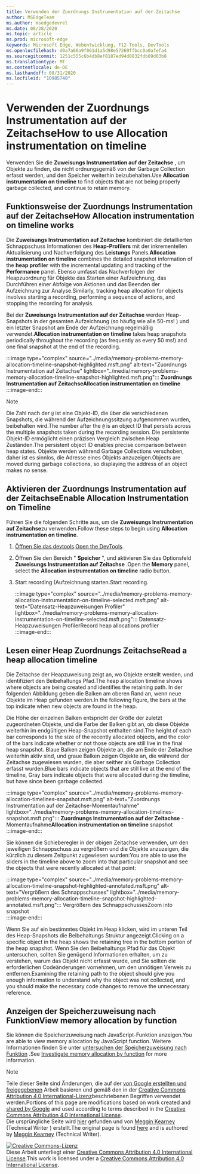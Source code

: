 ```yaml
---
title: Verwenden der Zuordnungs Instrumentation auf der Zeitachse
author: MSEdgeTeam
ms.author: msedgedevrel
ms.date: 08/28/2020
ms.topic: article
ms.prod: microsoft-edge
keywords: Microsoft Edge, Webentwicklung, F12-Tools, DevTools
ms.openlocfilehash: d0a7a66a9f061d1a5d98e57269ffbcc0a0afefa4
ms.sourcegitcommit: 1251c555c6b4db8ef8187ed94d8832fdb89d03b8
ms.translationtype: MT
ms.contentlocale: de-DE
ms.lasthandoff: 08/31/2020
ms.locfileid: "10985748"
---
```

<!-- Copyright Meggin Kearney 

   Licensed under the Apache License, Version 2.0 (the "License");
   you may not use this file except in compliance with the License.
   You may obtain a copy of the License at

       https://www.apache.org/licenses/LICENSE-2.0

   Unless required by applicable law or agreed to in writing, software
   distributed under the License is distributed on an "AS IS" BASIS,
   WITHOUT WARRANTIES OR CONDITIONS OF ANY KIND, either express or implied.
   See the License for the specific language governing permissions and
   limitations under the License. -->





# <span data-ttu-id="14b9e-103">Verwenden der Zuordnungs Instrumentation auf der Zeitachse</span><span class="sxs-lookup"><span data-stu-id="14b9e-103">How to use Allocation instrumentation on timeline</span></span>  



<span data-ttu-id="14b9e-104">Verwenden Sie die **Zuweisungs Instrumentation auf der Zeitachse** , um Objekte zu finden, die nicht ordnungsgemäß von der Garbage Collection erfasst werden, und den Speicher weiterhin beizubehalten.</span><span class="sxs-lookup"><span data-stu-id="14b9e-104">Use **Allocation instrumentation on timeline** to find objects that are not being properly garbage collected, and continue to retain memory.</span></span>  

## <span data-ttu-id="14b9e-105">Funktionsweise der Zuordnungs Instrumentation auf der Zeitachse</span><span class="sxs-lookup"><span data-stu-id="14b9e-105">How Allocation instrumentation on timeline works</span></span>  

<span data-ttu-id="14b9e-106">Die **Zuweisungs Instrumentation auf Zeitachse** kombiniert die detaillierten Schnappschuss Informationen des **Heap-Profilers** mit der inkrementellen Aktualisierung und Nachverfolgung des **Leistungs** Panels.</span><span class="sxs-lookup"><span data-stu-id="14b9e-106">**Allocation instrumentation on timeline** combines the detailed snapshot information of the **heap profiler** with the incremental updating and tracking of the **Performance** panel.</span></span>  <span data-ttu-id="14b9e-107">Ebenso umfasst das Nachverfolgen der Heapzuordnung für Objekte das Starten einer Aufzeichnung, das Durchführen einer Abfolge von Aktionen und das Beenden der Aufzeichnung zur Analyse.</span><span class="sxs-lookup"><span data-stu-id="14b9e-107">Similarly, tracking heap allocation for objects involves starting a recording, performing a sequence of actions, and stopping the recording for analysis.</span></span>  

<!--todo: add profile memory problems (heap profiler) section when available  -->  
<!--todo: add profile evaluate performance (Performance panel) section when available  -->  

<span data-ttu-id="14b9e-108">Bei der **Zuweisungs Instrumentation auf der Zeitachse** werden Heap-Snapshots in der gesamten Aufzeichnung (so häufig wie alle 50-ms! \) und ein letzter Snapshot am Ende der Aufzeichnung regelmäßig verwendet.</span><span class="sxs-lookup"><span data-stu-id="14b9e-108">**Allocation instrumentation on timeline** takes heap snapshots periodically throughout the recording \(as frequently as every 50 ms!\) and one final snapshot at the end of the recording.</span></span>  

:::image type="complex" source="../media/memory-problems-memory-allocation-timeline-snapshot-highlighted.msft.png" alt-text="Zuordnungs Instrumentation auf Zeitachse" lightbox="../media/memory-problems-memory-allocation-timeline-snapshot-highlighted.msft.png":::
   **<span data-ttu-id="14b9e-110">Zuordnungs Instrumentation auf Zeitachse</span><span class="sxs-lookup"><span data-stu-id="14b9e-110">Allocation instrumentation on timeline</span></span>**  
:::image-end:::  

> [!NOTE]
> <span data-ttu-id="14b9e-111">Die Zahl nach der `@` ist eine Objekt-ID, die über die verschiedenen Snapshots, die während der Aufzeichnungssitzung aufgenommen wurden, beibehalten wird.</span><span class="sxs-lookup"><span data-stu-id="14b9e-111">The number after the `@` is an object ID that persists across the multiple snapshots taken during the recording session.</span></span>  <span data-ttu-id="14b9e-112">Die persistente Objekt-ID ermöglicht einen präzisen Vergleich zwischen Heap Zuständen.</span><span class="sxs-lookup"><span data-stu-id="14b9e-112">The persistent object ID enables precise comparison between heap states.</span></span>  <span data-ttu-id="14b9e-113">Objekte werden während Garbage Collections verschoben, daher ist es sinnlos, die Adresse eines Objekts anzuzeigen.</span><span class="sxs-lookup"><span data-stu-id="14b9e-113">Objects are moved during garbage collections, so displaying the address of an object makes no sense.</span></span>  

## <span data-ttu-id="14b9e-114">Aktivieren der Zuordnungs Instrumentation auf der Zeitachse</span><span class="sxs-lookup"><span data-stu-id="14b9e-114">Enable Allocation Instrumentation on Timeline</span></span>  

<span data-ttu-id="14b9e-115">Führen Sie die folgenden Schritte aus, um die **Zuweisungs Instrumentation auf Zeitachse**zu verwenden.</span><span class="sxs-lookup"><span data-stu-id="14b9e-115">Follow these steps to begin using **Allocation instrumentation on timeline**.</span></span>  

1.  <span data-ttu-id="14b9e-116">[Öffnen Sie das devtools][DevtoolsOpenIndex].</span><span class="sxs-lookup"><span data-stu-id="14b9e-116">[Open the DevTools][DevtoolsOpenIndex].</span></span>  
1.  <span data-ttu-id="14b9e-117">Öffnen Sie den Bereich " **Speicher** ", und aktivieren Sie das Optionsfeld **Zuweisungs Instrumentation auf Zeitachse** .</span><span class="sxs-lookup"><span data-stu-id="14b9e-117">Open the **Memory** panel, select the **Allocation instrumentation on timeline** radio button.</span></span>  
1.  <span data-ttu-id="14b9e-118">Start recording (Aufzeichnung starten.</span><span class="sxs-lookup"><span data-stu-id="14b9e-118">Start recording.</span></span>  
    
    :::image type="complex" source="../media/memory-problems-memory-allocation-instrumentation-on-timeline-selected.msft.png" alt-text="Datensatz-Heapzuweisungen Profiler" lightbox="../media/memory-problems-memory-allocation-instrumentation-on-timeline-selected.msft.png":::
       <span data-ttu-id="14b9e-120">Datensatz-Heapzuweisungen Profiler</span><span class="sxs-lookup"><span data-stu-id="14b9e-120">Record heap allocations profiler</span></span>  
    :::image-end:::  
    
## <span data-ttu-id="14b9e-121">Lesen einer Heap Zuordnungs Zeitachse</span><span class="sxs-lookup"><span data-stu-id="14b9e-121">Read a heap allocation timeline</span></span>  

<span data-ttu-id="14b9e-122">Die Zeitachse der Heapzuweisung zeigt an, wo Objekte erstellt werden, und identifiziert den Beibehaltungs Pfad.</span><span class="sxs-lookup"><span data-stu-id="14b9e-122">The heap allocation timeline shows where objects are being created and identifies the retaining path.</span></span>  <span data-ttu-id="14b9e-123">In der folgenden Abbildung geben die Balken am oberen Rand an, wenn neue Objekte im Heap gefunden werden.</span><span class="sxs-lookup"><span data-stu-id="14b9e-123">In the following figure, the bars at the top indicate when new objects are found in the heap.</span></span>  

<span data-ttu-id="14b9e-124">Die Höhe der einzelnen Balken entspricht der Größe der zuletzt zugeordneten Objekte, und die Farbe der Balken gibt an, ob diese Objekte weiterhin im endgültigen Heap-Snapshot enthalten sind.</span><span class="sxs-lookup"><span data-stu-id="14b9e-124">The height of each bar corresponds to the size of the recently allocated objects, and the color of the bars indicate whether or not those objects are still live in the final heap snapshot.</span></span>  <span data-ttu-id="14b9e-125">Blaue Balken zeigen Objekte an, die am Ende der Zeitachse weiterhin aktiv sind, und graue Balken zeigen Objekte an, die während der Zeitachse zugewiesen wurden, die aber seither als Garbage Collection erfasst wurden.</span><span class="sxs-lookup"><span data-stu-id="14b9e-125">Blue bars indicate objects that are still live at the end of the timeline, Gray bars indicate objects that were allocated during the timeline, but have since been garbage collected.</span></span>  

:::image type="complex" source="../media/memory-problems-memory-allocation-timelines-snapshot.msft.png" alt-text="Zuordnungs Instrumentation auf der Zeitachse-Momentaufnahme" lightbox="../media/memory-problems-memory-allocation-timelines-snapshot.msft.png":::
   <span data-ttu-id="14b9e-127">**Zuordnungs Instrumentation auf der Zeitachse** -Momentaufnahme</span><span class="sxs-lookup"><span data-stu-id="14b9e-127">**Allocation instrumentation on timeline** snapshot</span></span>  
:::image-end:::  

<!--In the following figure, an action was performed 3 times.  The sample program caches five objects, so the last five blue bars are expected.  But the left-most blue bar indicates a potential problem.  -->  
<!--todo: redo figure 4 with multiple click actions  -->  

<span data-ttu-id="14b9e-128">Sie können die Schieberegler in der obigen Zeitachse verwenden, um den jeweiligen Schnappschuss zu vergrößern und die Objekte anzuzeigen, die kürzlich zu diesem Zeitpunkt zugewiesen wurden:</span><span class="sxs-lookup"><span data-stu-id="14b9e-128">You are able to use the sliders in the timeline above to zoom into that particular snapshot and see the objects that were recently allocated at that point:</span></span>  

:::image type="complex" source="../media/memory-problems-memory-allocation-timeline-snapshot-highlighted-annotated.msft.png" alt-text="Vergrößern des Schnappschusses" lightbox="../media/memory-problems-memory-allocation-timeline-snapshot-highlighted-annotated.msft.png":::
   <span data-ttu-id="14b9e-130">Vergrößern des Schnappschusses</span><span class="sxs-lookup"><span data-stu-id="14b9e-130">Zoom into snapshot</span></span>  
:::image-end:::  

<span data-ttu-id="14b9e-131">Wenn Sie auf ein bestimmtes Objekt im Heap klicken, wird im unteren Teil des Heap-Snapshots die Beibehaltungs Struktur angezeigt.</span><span class="sxs-lookup"><span data-stu-id="14b9e-131">Clicking on a specific object in the heap shows the retaining tree in the bottom portion of the heap snapshot.</span></span>  <span data-ttu-id="14b9e-132">Wenn Sie den Beibehaltungs Pfad für das Objekt untersuchen, sollten Sie genügend Informationen erhalten, um zu verstehen, warum das Objekt nicht erfasst wurde, und Sie sollten die erforderlichen Codeänderungen vornehmen, um den unnötigen Verweis zu entfernen.</span><span class="sxs-lookup"><span data-stu-id="14b9e-132">Examining the retaining path to the object should give you enough information to understand why the object was not collected, and you should make the necessary code changes to remove the unnecessary reference.</span></span>  

## <span data-ttu-id="14b9e-133">Anzeigen der Speicherzuweisung nach Funktion</span><span class="sxs-lookup"><span data-stu-id="14b9e-133">View memory allocation by function</span></span>   

<span data-ttu-id="14b9e-134">Sie können die Speicherzuweisung nach JavaScript-Funktion anzeigen.</span><span class="sxs-lookup"><span data-stu-id="14b9e-134">You are able to view memory allocation by JavaScript function.</span></span>  <span data-ttu-id="14b9e-135">Weitere Informationen finden Sie unter [untersuchen der Speicherzuweisung nach Funktion][DevtoolsMemoryProblemsIndexInvestigateMemoryAllocationFunction] .</span><span class="sxs-lookup"><span data-stu-id="14b9e-135">See [Investigate memory allocation by function][DevtoolsMemoryProblemsIndexInvestigateMemoryAllocationFunction] for more information.</span></span>  

<!--
## Feedback   


-->  

<!-- links -->  

[DevToolsOpenIndex]: ../open.md "Öffnen Sie Microsoft Edge (Chrom) devtools | Microsoft docs"
[DevtoolsMemoryProblemsIndexInvestigateMemoryAllocationFunction]: ./index.md#investigate-memory-allocation-by-function "Untersuchen der Speicherzuweisung nach Funktion – beheben von Speicherproblemen | Microsoft docs"  

<!--[HeapProfiler]: ./heap-snapshots.md "How to Record Heap Snapshots"  -->  
<!--[PerformancePanel]: ../profile/evaluate-performance/timeline-tool ""  -->  

[MicrosoftEdgeChannel]: https://www.microsoftedgeinsider.com/download "Herunterladen eines Microsoft Edge-Kanals"  

> [!NOTE]
> <span data-ttu-id="14b9e-139">Teile dieser Seite sind Änderungen, die auf der [von Google erstellten und freigegebenen][GoogleSitePolicies] Arbeit basieren und gemäß den in der [Creative Commons Attribution 4,0 International-Lizenz][CCA4IL]beschriebenen Begriffen verwendet werden.</span><span class="sxs-lookup"><span data-stu-id="14b9e-139">Portions of this page are modifications based on work created and [shared by Google][GoogleSitePolicies] and used according to terms described in the [Creative Commons Attribution 4.0 International License][CCA4IL].</span></span>  
> <span data-ttu-id="14b9e-140">Die ursprüngliche Seite wird [hier](https://developers.google.com/web/tools/chrome-devtools/memory-problems/allocation-profiler) gefunden und von [Meggin Kearney][MegginKearney] (Technical Writer \) erstellt.</span><span class="sxs-lookup"><span data-stu-id="14b9e-140">The original page is found [here](https://developers.google.com/web/tools/chrome-devtools/memory-problems/allocation-profiler) and is authored by [Meggin Kearney][MegginKearney] \(Technical Writer\).</span></span>  

[![Creative Commons-Lizenz][CCby4Image]][CCA4IL]  
<span data-ttu-id="14b9e-142">Diese Arbeit unterliegt einer [Creative Commons Attribution 4.0 International License][CCA4IL].</span><span class="sxs-lookup"><span data-stu-id="14b9e-142">This work is licensed under a [Creative Commons Attribution 4.0 International License][CCA4IL].</span></span>  

[CCA4IL]: https://creativecommons.org/licenses/by/4.0  
[CCby4Image]: https://i.creativecommons.org/l/by/4.0/88x31.png  
[GoogleSitePolicies]: https://developers.google.com/terms/site-policies  
[KayceBasques]: https://developers.google.com/web/resources/contributors/kaycebasques  
[MegginKearney]: https://developers.google.com/web/resources/contributors/megginkearney  
